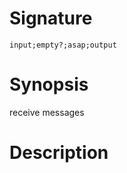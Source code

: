 # Signature
```vikid-signature
input;empty?;asap;output
```

# Synopsis
receive messages

# Description
